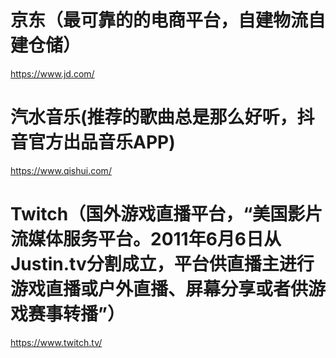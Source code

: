 # 京东（最可靠的的电商平台，自建物流自建仓储）
https://www.jd.com/

# 汽水音乐(推荐的歌曲总是那么好听，抖音官方出品音乐APP)
https://www.qishui.com/

# Twitch（国外游戏直播平台，“美国影片流媒体服务平台。2011年6月6日从Justin.tv分割成立，平台供直播主进行游戏直播或户外直播、屏幕分享或者供游戏赛事转播”）
https://www.twitch.tv/
